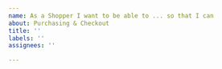 ```yaml
---
name: As a Shopper I want to be able to ... so that I can
about: Purchasing & Checkout
title: ''
labels: ''
assignees: ''

---
```



